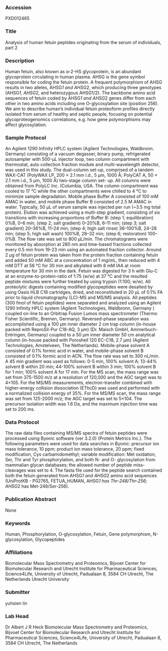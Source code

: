 ### Accession
PXD012465

### Title
Analysis of human fetuin peptides originating from the serum of individuals, part 2

### Description
Human fetuin, also known as α-2-HS glycoprotein, is an abundant glycoprotein circulating in human plasma. AHSG is the gene symbol responsible for coding the fetuin protein. A frequent polymorphism of AHSG results in two alleles, AHSG*1 and AHSG*2, which producing three genotypes (AHSG*1, AHSG*2, and heterozygous AHSG1/2). The backbone amino acid sequences of fetuin coded by AHSG*1 and AHSG*2 genes differ from each other in two amino acids including one O-glycosylation site (position 256). We aim to describe human’s individual fetuin proteoform profiles directly isolated from serum of healthy and septic people, focusing on potential glycoproteogenomics correlations, e.g. how gene polymorphisms may affect glycosylation.

### Sample Protocol
An Agilent 1290 Infinity HPLC system (Agilent Technologies, Waldbronn. Germany) consisting of a vacuum degasser, binary pump, refrigerated autosampler with 500-μL injector loop, two column compartment with thermostat, auto collection fraction module and multi-wavelength detector, was used in this study. The dual-column set-up, comprised of a tandem WAX-CAT (PolyWAX LP, 200 × 2.1 mm i.d., 5 μm, 1000 Å; PolyCAT A, 50 × 2.1 mm i.d., 5 μm, 1000 Å) two-stage column set- up. All columns were obtained from PolyLC Inc. (Columbia, USA. The column compartment was cooled to 17 °C while the other compartments were chilled to 4 °C to minimize sample degradation. Mobile phase Buffer A consisted of 100 mM AMAC in water, and mobile phase Buffer B consisted of 2.5 M AMAC in water. Typically, 50 μL of serum sample was injected per run (~3.5 mg total protein). Elution was achieved using a multi-step gradient, consisting of six transitions with increasing proportions of Buffer B: (step 1; equilibration) 0%B, 0–6 min; (step 2; salt gradient) 0–20%B, 6–11 min; (step 3; salt gradient) 20–36%B, 11–24 min; (step 4; high salt rinse) 36–100%B, 24–28 min; (step 5; high salt wash) 100%B, 28–32 min; (step 6; restoration) 100–0%B. The flow rate was set to 800 μL/min. The chromatograms were monitored by absorption at 280 nm and time-based fractions collected every 0.5 min from 19-23 min using an automated fraction collector. Around 2 µg of fetuin protein was taken from the protein fraction containing fetuin and added 50 mM ABC at a concentration of 1 mg/mL, then reduced with 4 mM DTT at 56 °C for 30 min and alkylated with 8 mM IAA at room temperature for 30 min in the dark. Fetuin was digested for 3 h with Glu-C at an enzyme-to-protein-ratio of 1:75 (w/w) at 37 °C and the resulted peptide mixtures were further treated by using trypsin (1:100; w/w). All proteolytic digests containing modified glycopeptides were desalted by using Oasis HLB C18 cartridges, dried, and reconstituted in 20 µL of 0.1% FA prior to liquid chromatography (LC)-MS and MS/MS analysis. All peptides (300 fmol of fetuin peptides) were separated and analyzed using an Agilent 1290 Infinity HPLC system (Agilent Technologies, Waldbronn, Germany ) coupled on-line to an Orbitrap Fusion Lumos mass spectrometer (Thermo Fisher Scientific, Bremen, Germany). Reversed-phase separation was accomplished using a 100 µm inner diameter 2 cm trap column (in-house packed with ReproSil-Pur C18-AQ, 3 µm) (Dr. Maisch GmbH, Ammerbuch-Entringen, Germany) coupled to a 50 µm inner diameter 50 cm analytical column (in-house packed with Poroshell 120 EC-C18, 2.7 µm) (Agilent Technologies, Amstelveen, The Netherlands). Mobile-phase solvent A consisted of 0.1% formic acid in water, and mobile-phase solvent B consisted of 0.1% formic acid in ACN. The flow rate was set to 300 nL/min. A 45 min gradient was used as follows: 0-5 min, 100% solvent A; 13-44% solvent B within 20 min; 44-100% solvent B within 3 min; 100% solvent B for 1 min; 100% solvent A for 17 min. For the MS scan, the mass range was set from 375-1500 m/z at a resolution of 120,000 and the AGC target was to 4×105.  For the MS/MS measurements, electron-transfer combined with higher-energy collision dissociation (EThcD) was used and performed with a normalized collision energy of 35%.  For the MS/MS scan, the mass range was set from 125-2000 m/z; the AGC target was set to 5×104. The precursor isolation width was 1.6 Da, and the maximum injection time was set to 200 ms.

### Data Protocol
The raw data files containing MS/MS spectra of fetuin peptides were processed using Byonic software (ver 3.2.0) (Protein Metrics Inc.). The following parameters were used for data searches in Byonic: precursor ion mass tolerance, 10 ppm; product ion mass tolerance, 20 ppm; fixed modification, Cys carbamidomethyl; variable modification: Met oxidation, Ser, Thr and Tyr phosphorylation, and both N- and O- glycosylation from mammalian glycan databases; the allowed number of peptide miss-cleavages was set to 4. The fasta file used for the peptide search contained both the fetuin generated from AHSG*1 and AHSG*2 amino acid sequences (UniProtKB - P02765, FETUA_HUMAN, AHSG*1 has Thr-248/Thr-256; AHSG*2 has Met-248/Ser-256).

### Publication Abstract
None

### Keywords
Human, Phosphorylation, O-glycosylation, Fetuin, Gene polymorphism, N-glycosylation, Glycopeptides

### Affiliations
Biomolecular Mass Spectrometry and Proteomics, Bijvoet Center for Biomolecular Research and Utrecht Institute for Pharmaceutical Sciences, Science4Life, University of Utrecht, Padualaan 8, 3584 CH Utrecht, The Netherlands
Utrecht University

### Submitter
yuhsien lin

### Lab Head
Dr Albert J R Heck
Biomolecular Mass Spectrometry and Proteomics, Bijvoet Center for Biomolecular Research and Utrecht Institute for Pharmaceutical Sciences, Science4Life, University of Utrecht, Padualaan 8, 3584 CH Utrecht, The Netherlands



